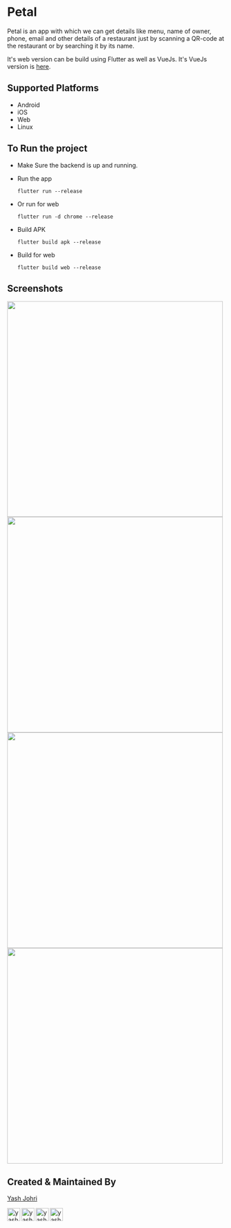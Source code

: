 # Petal

Petal is an app with which we can get details like menu, name of owner, phone, email and other details of a restaurant just by scanning a QR-code at the restaurant or by searching it by its name.

It's web version can be build using Flutter as well as VueJs. It's VueJs version is [here](https://github.com/yash1200/Petals/tree/master/petal_web).

## Supported Platforms

* Android
* iOS
* Web
* Linux

## To Run the project

* Make Sure the backend is up and running.
* Run the app

  ```
  flutter run --release
  ```
* Or run for web

  ```
  flutter run -d chrome --release
  ```
* Build APK

  ```
  flutter build apk --release
  ```
* Build for web

  ```
  flutter build web --release
  ```

## Screenshots

<p float="left">
  <img src="https://imgur.com/CkgbR7u.png" height="500">
  <img src="https://imgur.com/oF94Jsi.png" height="500">
  <img src="https://imgur.com/UFSAV7Q.png" height="500">
  <img src="https://imgur.com/gv2eOyp.png" height="500">
</p>

## Created & Maintained By

[Yash Johri](https://yash1200.github.io/#/)

[<img align="left" alt="yash1200 | Twitter" width="30px" src="https://image.flaticon.com/icons/svg/733/733579.svg" />][twitter]
[<img align="left" alt="yash1200 | LinkedIn" width="30px" src="https://avatars3.githubusercontent.com/u/357098?s=200&v=4" />][linkedin]
[<img align="left" alt="yash1200 | Instagram" width="30px" src="https://image.flaticon.com/icons/svg/174/174855.svg" />][instagram]
[<img align="left" alt="yash1200 | Medium" width="30px" src="https://cdns.iconmonstr.com/wp-content/assets/preview/2018/240/iconmonstr-medium-3.png" />][medium]

[twitter]: https://twitter.com/YashJohri17
[instagram]: https://www.instagram.com/just_johri/
[linkedin]: https://www.linkedin.com/in/yash-johri-61014717b/
[medium]: https://medium.com/@yashjohri1200
